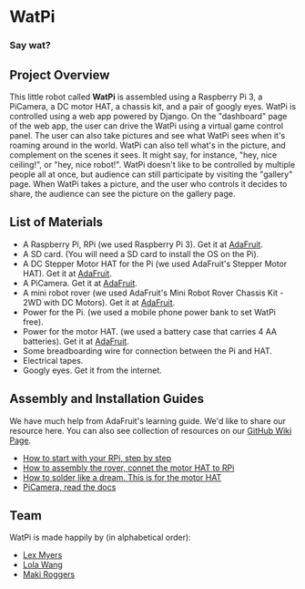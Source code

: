 # WatPi 
### Say wat?

## Project Overview
This little robot called **WatPi** is assembled using a Raspberry Pi 3, a PiCamera, a DC motor HAT, a chassis kit, and a pair of googly eyes.
WatPi is controlled using a web app powered by Django. On the "dashboard" page of the web app, the user can drive the WatPi using a virtual game control panel. The user can also take pictures and see what WatPi sees when it's roaming around in the world. WatPi can also tell what's in the picture, and complement on the scenes it sees. It might say, for instance, "hey, nice ceiling!", or "hey, nice robot!".
WatPi doesn't like to be controlled by multiple people all at once, but audience can still participate by visiting the "gallery" page. When WatPi takes a picture, and the user who controls it decides to share, the audience can see the picture on the gallery page.

## List of Materials
- A Raspberry Pi, RPi (we used Raspberry Pi 3). Get it at [AdaFruit](https://www.adafruit.com/product/3055).
- A SD card. (You will need a SD card to install the OS on the Pi).
- A DC Stepper Motor HAT for the Pi (we used AdaFruit's Stepper Motor HAT). Get it at [AdaFruit](https://www.adafruit.com/product/2348).
- A PiCamera. Get it at [AdaFruit](https://www.adafruit.com/product/3099).
- A mini robot rover (we used AdaFruit's Mini Robot Rover Chassis Kit - 2WD with DC Motors). Get it at [AdaFruit](https://www.adafruit.com/product/2939).
- Power for the Pi. (we used a mobile phone power bank to set WatPi free). 
- Power for the motor HAT. (we used a battery case that carries 4 AA batteries). Get it at [AdaFruit](https://www.adafruit.com/product/830).
- Some breadboarding wire for connection between the Pi and HAT.
- Electrical tapes.
- Googly eyes. Get it from the internet.

## Assembly and Installation Guides
We have much help from AdaFruit's learning guide. We'd like to share our resource here. You can also see collection of resources on our [GitHub Wiki Page](https://github.com/WatPi/WatPi/wiki).
- [How to start with your RPi, step by step](https://www.raspberrypi.org/learning/software-guide/)
- [How to assembly the rover, connet the motor HAT to RPi](https://learn.adafruit.com/simple-raspberry-pi-robot?embeds=allow) 
- [How to solder like a dream. This is for the motor HAT](https://www.youtube.com/watch?v=QKbJxytERvg)
- [PiCamera, read the docs](https://picamera.readthedocs.io/en/release-1.13/)

## Team
WatPi is made happily by (in alphabetical order):
- [Lex Myers](https://github.com/lexm)
- [Lola Wang](https://github.com/ayuspark)
- [Maki Roggers](https://github.com/makiroggers)

